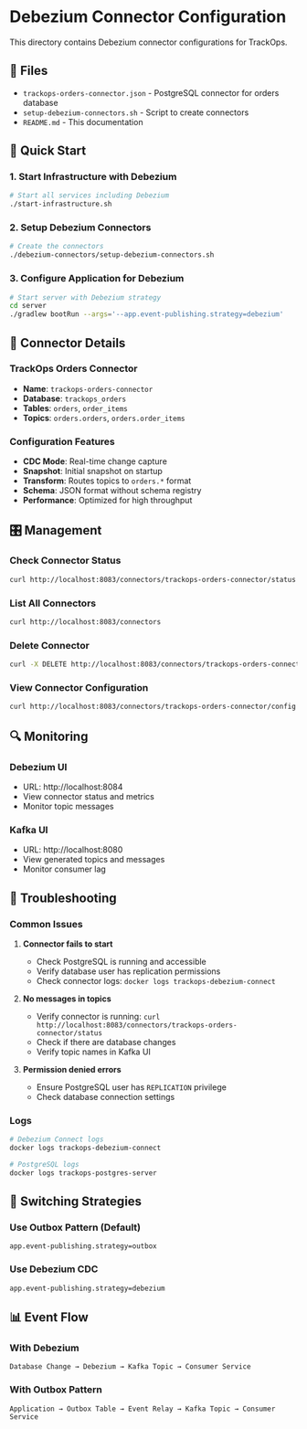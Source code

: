 # Debezium Connector Configuration

This directory contains Debezium connector configurations for TrackOps.

## 📁 Files

- `trackops-orders-connector.json` - PostgreSQL connector for orders database
- `setup-debezium-connectors.sh` - Script to create connectors
- `README.md` - This documentation

## 🚀 Quick Start

### 1. Start Infrastructure with Debezium
```bash
# Start all services including Debezium
./start-infrastructure.sh
```

### 2. Setup Debezium Connectors
```bash
# Create the connectors
./debezium-connectors/setup-debezium-connectors.sh
```

### 3. Configure Application for Debezium
```bash
# Start server with Debezium strategy
cd server
./gradlew bootRun --args='--app.event-publishing.strategy=debezium'
```

## 🔧 Connector Details

### TrackOps Orders Connector
- **Name**: `trackops-orders-connector`
- **Database**: `trackops_orders`
- **Tables**: `orders`, `order_items`
- **Topics**: `orders.orders`, `orders.order_items`

### Configuration Features
- **CDC Mode**: Real-time change capture
- **Snapshot**: Initial snapshot on startup
- **Transform**: Routes topics to `orders.*` format
- **Schema**: JSON format without schema registry
- **Performance**: Optimized for high throughput

## 🎛️ Management

### Check Connector Status
```bash
curl http://localhost:8083/connectors/trackops-orders-connector/status
```

### List All Connectors
```bash
curl http://localhost:8083/connectors
```

### Delete Connector
```bash
curl -X DELETE http://localhost:8083/connectors/trackops-orders-connector
```

### View Connector Configuration
```bash
curl http://localhost:8083/connectors/trackops-orders-connector/config
```

## 🔍 Monitoring

### Debezium UI
- URL: http://localhost:8084
- View connector status and metrics
- Monitor topic messages

### Kafka UI
- URL: http://localhost:8080
- View generated topics and messages
- Monitor consumer lag

## 🐛 Troubleshooting

### Common Issues

1. **Connector fails to start**
   - Check PostgreSQL is running and accessible
   - Verify database user has replication permissions
   - Check connector logs: `docker logs trackops-debezium-connect`

2. **No messages in topics**
   - Verify connector is running: `curl http://localhost:8083/connectors/trackops-orders-connector/status`
   - Check if there are database changes
   - Verify topic names in Kafka UI

3. **Permission denied errors**
   - Ensure PostgreSQL user has `REPLICATION` privilege
   - Check database connection settings

### Logs
```bash
# Debezium Connect logs
docker logs trackops-debezium-connect

# PostgreSQL logs
docker logs trackops-postgres-server
```

## 🔄 Switching Strategies

### Use Outbox Pattern (Default)
```properties
app.event-publishing.strategy=outbox
```

### Use Debezium CDC
```properties
app.event-publishing.strategy=debezium
```

## 📊 Event Flow

### With Debezium
```
Database Change → Debezium → Kafka Topic → Consumer Service
```

### With Outbox Pattern
```
Application → Outbox Table → Event Relay → Kafka Topic → Consumer Service
```
